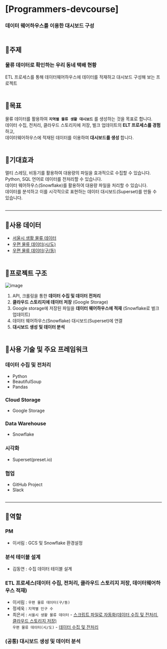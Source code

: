 # [Programmers-devcourse]
### 데이터 웨어하우스를 이용한 대시보드 구성<br><br>
## 📍주제<br>
### 물류 데이터로 확인하는 우리 동네 택배 현황
ETL 프로세스를 통해 데이터웨어하우스에 데이터를 적재하고 대시보드 구성해 보는 프로젝트
<br/>
<br/>
## 📍목표
물류 데이터를 활용하여 __`지역별 물류 생활 대시보드`__ 를 생성하는 것을 목표로 합니다.<br>
데이터 수집, 전처리, 클라우드 스토리지에 저장, 벌크 업데이트의 __ELT 프로세스를 경험__ 하고, <br>
데이터웨어하우스에 적재된 데이터를 이용하여 __대시보드를 생성__ 합니다.<br><br>
## 📍기대효과
멀티 스레딩, 비동기를 활용하여 대용량의 파일을 효과적으로 수집할 수 있습니다.<br>
Python, SQL 언어로 데이터를 전처리할 수 있습니다.<br>
데이터 웨어하우스(Snowflake)를 활용하여 대용량 파일을 처리할 수  있습니다.<br>
데이터를 분석하고 이를 시각적으로 표현하는 데이터 대시보드(Superset)를 만들 수 있습니다.<br><br>

------------

## 📌사용 데이터
- [서울시 생활 물류 데이터](https://data.seoul.go.kr/dataList/OA-21866/S/1/datasetView.do)<br>
- [우편 물류 데이터(시/도)](https://www.koreapost.go.kr/)<br>
- [우편 물류 데이터(구/동)](https://kdx.kr/data/view/31129)<br><br>
## 📌프로젝트 구조
![image](https://github.com/Logistics-Devcourse/Data-ETL/assets/77157003/b4ec0647-5d8c-4744-bf37-bfcc24e1d15e) <br>
1. API, 크롤링을 통한 __데이터 수집 및 데이터 전처리__
2. __클라우드 스토리지에 데이터 저장__ (Google Storage)
3. Google storage에 저장된 파일을 __데이터 웨어하우스에 적재__ (Snowflake로 벌크 업데이트)
4. 데이터 웨어하우스(Snowflake) 대시보드(Superset)에 연결
5. __대시보드 생성 및 데이터 분석__ <br><br>
## 📌사용 기술 및 주요 프레임워크
### 데이터 수집 및 전처리
- Python
- BeautifulSoup
- Pandas<br>
### Cloud Storage
- Google Storage<br>
### Data Warehouse
- Snowflake<br>
### 시각화
- Superset(preset.io)<br>
### 협업
- GitHub Project
- Slack<br><br>

-----------
## 🫵역할
### PM
- 이서림 : GCS 및 Snowflake 환경설정
### 분석 테이블 설계
- 김동연 : 수집 데이터 테이블 설계
### ETL 프로세스(데이터 수집, 전처리, 클라우드 스토리지 저장, 데이터웨어하우스 적재)
- 이서림 : `우편 물류 데이터(구/동)`
- 정세욱 : `지역별 인구 수`
- 최은서 : `서울시 생활 물류 데이터` - [스크립트 파일로 자동화(데이터 수집 및 전처리, 클라우드 스토리지 저장)](https://github.com/Logistics-Devcourse/Data-ETL/blob/main/AUTO_ETL_seoul_life_logistics.py)<br>
            `우편 물류 데이터(시/도)` - [데이터 수집 및 전처리](https://github.com/Logistics-Devcourse/Data-ETL/blob/main/Scrapping_sido_delivery_info.ipynb)
### (공통) 대시보드 생성 및 데이터 분석

